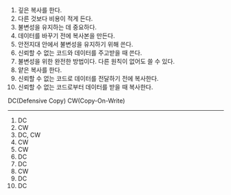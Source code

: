 1. 깊은 복사를 한다.
2. 다른 것보다 비용이 적게 든다.
3. 불변성을 유지하는 데 중요하다.
4. 데이터를 바꾸기 전에 복사본을 만든다.
5. 안전지대 안에서 불변성을 유지하기 위해 쓴다.
6. 신뢰할 수 없는 코드와 데이터를 주고받을 때 쓴다.
7. 불변성을 위한 완전한 방법이다. 다른 원칙이 없어도 쓸 수 있다.
8. 얕은 복사를 한다.
9. 신뢰할 수 없는 코드로 데이터를 전달하기 전에 복사한다.
10. 신뢰할 수 없는 코드로부터 데이터를 받을 때 복사한다.

DC(Defensive Copy)
CW(Copy-On-Write)

---

1. DC
2. CW
3. DC, CW
4. CW
5. CW
6. DC
7. DC
8. CW
9. DC
10. DC
